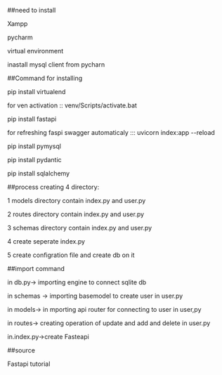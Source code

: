 ##need to install


Xampp


pycharm


virtual environment


inastall mysql client from pycharn



##Command for installing



pip install virtualend



for ven activation :: venv/Scripts/activate.bat



pip install fastapi


for refreshing faspi swagger automaticaly ::: uvicorn index:app --reload



pip install pymysql


pip install pydantic


pip install sqlalchemy


##process
creating 4 directory:


1 models directory contain index.py and user.py 


2 routes directory contain index.py and user.py 


3 schemas directory contain index.py and user.py 


4 create seperate index.py


5 create configration file and create db on it



##import command



in db.py-> importing engine to connect sqlite db


in schemas -> importing basemodel to create user in user.py


in models-> in mporting api router for connecting to user in user,py 


in routes-> creating operation of update and add and delete in user.py


in.index.py->create Fasteapi


##source



Fastapi tutorial
